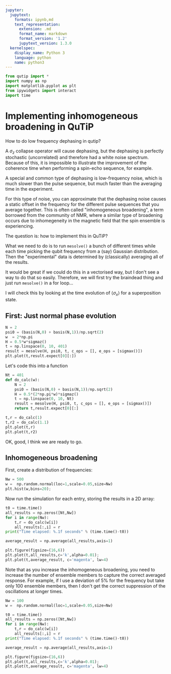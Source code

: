```yaml
---
jupyter:
  jupytext:
    formats: ipynb,md
    text_representation:
      extension: .md
      format_name: markdown
      format_version: '1.2'
      jupytext_version: 1.3.0
  kernelspec:
    display_name: Python 3
    language: python
    name: python3
---
```


```python
from qutip import *
import numpy as np
import matplotlib.pyplot as plt
from ipywidgets import interact
import time
```

# Implementing inhomogeneous broadening in QuTiP

How to do low frequency dephasing in qutip? 

A $\sigma_z$ collapse operator will cause dephasing, but the dephasing is perfectly stochastic (uncorrelated) and therefore had a white noise spectrum.  Because of this, it is impossible to illustrate the improvement of the coherence time when performing a spin-echo sequence, for example.

A special and common type of dephasing is low-frequency noise, which is much slower than the pulse sequence, but much faster than the averaging time in the experiment. 

For this type of noise, you can approximate that the dephasing noise causes a static offset in the frequency for the different pulse sequences that you average together. This is often called  "inhomogeneous broadening", a term borrowed from the community of NMR, where a similar type of broadening occurs due to inhomegeneity in the magnetic field that the spin ensemble is experiencing. 

The question is: how to implement this in QuTiP? 

What we need to do is to run `mesolve()` a bunch of different times while each time picking the qubit frequency from a (say)  Gaussian distribution. Then the "experimental" data is determined by (classically)  averaging all of the results.

It  would be great if we could do this in a vectorised way, but I don't see a way to do that so easily.  Therefore, we will first try the braindead thing and just run `mesolve()` in a for loop...

I  will check this by looking at the time evolution of $\langle \sigma_x \rangle$ for a superposition state.


## First: Just normal phase evolution

```python
N = 2
psi0 = (basis(N,0) + basis(N,1))/np.sqrt(2)
w  = 2*np.pi
H = 0.5*w*sigmaz()
t = np.linspace(0, 10, 401) 
result = mesolve(H, psi0, t, c_ops = [], e_ops = [sigmax()])
plt.plot(t,result.expect[0][:])
```

Let's code this into a function

```python
Nt = 401
def do_calc(w):
    N = 2
    psi0 = (basis(N,0) + basis(N,1))/np.sqrt(2)
    H = 0.5*(2*np.pi*w)*sigmaz()
    t = np.linspace(0, 10, Nt) 
    result = mesolve(H, psi0, t, c_ops = [], e_ops = [sigmax()])
    return t,result.expect[0][:]
```

```python
t,r = do_calc(1)
t,r2 = do_calc(1.1)
plt.plot(t,r)
plt.plot(t,r2)
```

OK, good, I think we are ready to go.


## Inhomogeneous broadening

First, create a distribution of frequencies:

```python
Nw = 500
w =  np.random.normal(loc=1,scale=0.05,size=Nw)
plt.hist(w,bins=20);               
```

Now run the simulation for each entry, storing the results in a 2D array:

```python
t0 = time.time()
all_results = np.zeros([Nt,Nw])
for i in range(Nw):
    t,r = do_calc(w[i])
    all_results[:,i] = r
print("Time elapsed: %.1f seconds" % (time.time()-t0))
```

```python
average_result = np.average(all_results,axis=1)
```

```python
plt.figure(figsize=(16,6))
plt.plot(t,all_results,c='k',alpha=0.01);
plt.plot(t,average_result, c='magenta', lw=4)
```

Note that as you increase the inhomogeneous broadening, you need to increase the number of ensemble members to capture the correct averaged response. For example, if I use a deviation of 5% for the frequency but take only 100 ensemble members, then I don't get the correct suppression of the oscillations at longer times.

```python
Nw = 100
w =  np.random.normal(loc=1,scale=0.05,size=Nw)

t0 = time.time()
all_results = np.zeros([Nt,Nw])
for i in range(Nw):
    t,r = do_calc(w[i])
    all_results[:,i] = r
print("Time elapsed: %.1f seconds" % (time.time()-t0))

average_result = np.average(all_results,axis=1)

plt.figure(figsize=(16,6))
plt.plot(t,all_results,c='k',alpha=0.01);
plt.plot(t,average_result, c='magenta', lw=4)
```
